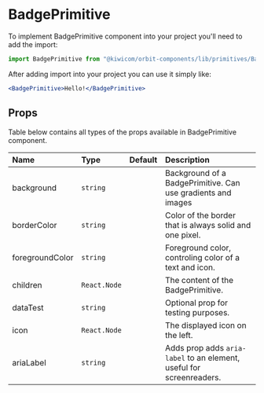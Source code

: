# BadgePrimitive

To implement BadgePrimitive component into your project you'll need to add the import:

```jsx
import BadgePrimitive from "@kiwicom/orbit-components/lib/primitives/BadgePrimitive";
```

After adding import into your project you can use it simply like:

```jsx
<BadgePrimitive>Hello!</BadgePrimitive>
```

## Props

Table below contains all types of the props available in BadgePrimitive component.

| Name            | Type         | Default | Description                                                          |
| :-------------- | :----------- | :------ | :------------------------------------------------------------------- |
| background      | `string`     |         | Background of a BadgePrimitive. Can use gradients and images         |
| borderColor     | `string`     |         | Color of the border that is always solid and one pixel.              |
| foregroundColor | `string`     |         | Foreground color, controling color of a text and icon.               |
| children        | `React.Node` |         | The content of the BadgePrimitive.                                   |
| dataTest        | `string`     |         | Optional prop for testing purposes.                                  |
| icon            | `React.Node` |         | The displayed icon on the left.                                      |
| ariaLabel       | `string`     |         | Adds prop adds `aria-label` to an element, useful for screenreaders. |
